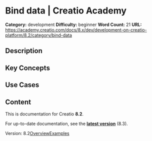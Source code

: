 # Bind data | Creatio Academy

**Category:** development **Difficulty:** beginner **Word Count:** 21 **URL:**
https://academy.creatio.com/docs/8.x/dev/development-on-creatio-platform/8.2/category/bind-data

## Description

## Key Concepts

## Use Cases

## Content

This is documentation for Creatio **8.2**.

For up-to-date documentation, see the
**[latest version](/docs/8.x/dev/development-on-creatio-platform/category/bind-data)**
(8.3).

Version:
8.2[Overview](/docs/8.x/dev/development-on-creatio-platform/8.2/development-tools/packages/bind-data/bind-data-overview)[Examples](/docs/8.x/dev/development-on-creatio-platform/8.2/bind-data-examples)
